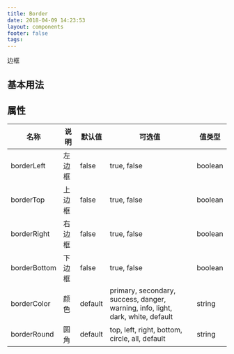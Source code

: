 ```yaml
---
title: Border
date: 2018-04-09 14:23:53
layout: components
footer: false
tags:
---
```


边框

## 基本用法

## 属性

| 名称  | 说明 | 默认值 | 可选值 | 值类型 |
| ----- | ------ | ----- | ----- | --------- |
| borderLeft | 左边框 | false | true, false | boolean |
| borderTop | 上边框 | false | true, false | boolean |
| borderRight | 右边框 | false | true, false | boolean |
| borderBottom | 下边框 | false | true, false | boolean |
| borderColor | 颜色 | default | primary, secondary, success, danger, warning, info, light, dark, white, default | string |
| borderRound | 圆角 | default | top, left, right, bottom, circle, all, default | string |